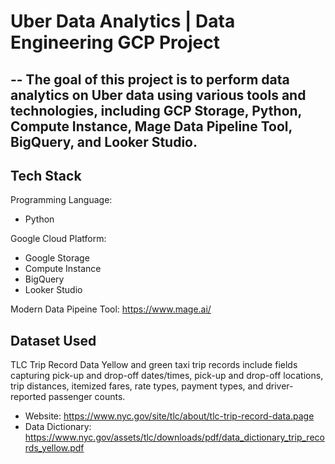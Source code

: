 # Uber Data Analytics | Data Engineering GCP Project
--
The goal of this project is to perform data analytics on Uber data using various tools and technologies, including GCP Storage, Python, Compute Instance, Mage Data Pipeline Tool, BigQuery, and Looker Studio.
--
## Tech Stack
Programming Language: 
- Python

Google Cloud Platform:
- Google Storage
- Compute Instance
- BigQuery
- Looker Studio

Modern Data Pipeine Tool:
https://www.mage.ai/

## Dataset Used
TLC Trip Record Data Yellow and green taxi trip records include fields capturing pick-up and drop-off dates/times, pick-up and drop-off locations, trip distances, itemized fares, rate types, payment types, and driver-reported passenger counts.

- Website: https://www.nyc.gov/site/tlc/about/tlc-trip-record-data.page
- Data Dictionary: https://www.nyc.gov/assets/tlc/downloads/pdf/data_dictionary_trip_records_yellow.pdf

